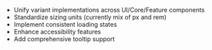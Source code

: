 - Unify variant implementations across UI/Core/Feature components
- Standardize sizing units (currently mix of px and rem)
- Implement consistent loading states
- Enhance accessibility features
- Add comprehensive tooltip support